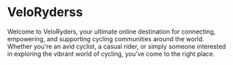 # VeloRyderss
Welcome to VeloRyders, your ultimate online destination for connecting, empowering, and supporting cycling communities around the world. Whether you're an avid cyclist, a casual rider, or simply someone interested in exploring the vibrant world of cycling, you've come to the right place.
